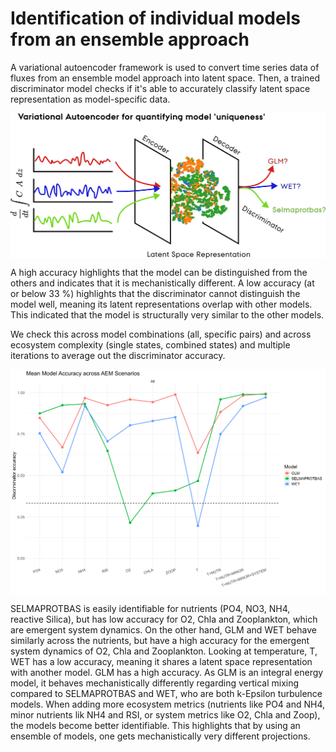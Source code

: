 # Identification of individual models from an ensemble approach
A variational autoencoder framework is used to convert time series data of fluxes from an ensemble model approach into latent space. Then, a trained discriminator model checks if it's able to accurately classify latent space representation as model-specific data. 

<a href="url"><img src="fig00_vae.png" align="center"  ></a>

A high accuracy highlights that the model can be distinguished from the others and indicates that it is mechanistically different. A low accuracy (at or below 33 %) highlights that the discriminator cannot distinguish the model well, meaning its latent representations overlap with other models. This indicated that the model is structurally very similar to the other models.

We check this across model combinations (all, specific pairs) and across ecosystem complexity (single states, combined states) and multiple iterations to average out the discriminator accuracy.

<a href="url"><img src="accuracy.png" align="center"  ></a>

SELMAPROTBAS is easily identifiable for nutrients (PO4, NO3, NH4, reactive Silica), but has low accuracy for O2, Chla and Zooplankton, which are emergent system dynamics. On the other hand, GLM and WET behave similarly across the nutrients, but have a high accuracy for the emergent system dynamics of O2, Chla and Zooplankton. Looking at temperature, T, WET has a low accuracy, meaning it shares a latent space representation with another model. GLM has a high accuracy. As GLM is an integral energy model, it behaves mechanistically differently regarding vertical mixing compared to SELMAPROTBAS and WET, who are both k-Epsilon turbulence models. When adding more ecosystem metrics (nutrients like PO4 and NH4, minor nutrients lik NH4 and RSI, or system metrics like O2, Chla and Zoop), the models become better identifiable. This highlights that by using an ensemble of models, one gets mechanistically very different projections.